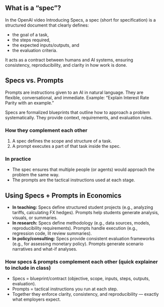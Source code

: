 ## What is a “spec”?

In the OpenAI video Introducing Specs, a spec (short for specification) is a structured document that clearly defines:

- the goal of a task,
- the steps required,
- the expected inputs/outputs, and
- the evaluation criteria.

It acts as a contract between humans and AI systems, ensuring consistency, reproducibility, and clarity in how work is done.

## Specs vs. Prompts

Prompts are instructions given to an AI in natural language. They are flexible, conversational, and immediate. Example: “Explain Interest Rate Parity with an example.”

Specs are formalized blueprints that outline how to approach a problem systematically. They provide context, requirements, and evaluation rules.

### How they complement each other

1. A spec defines the scope and structure of a task.
2. A prompt executes a part of that task inside the spec.

### In practice

- The spec ensures that multiple people (or agents) would approach the problem the same way.
- The prompts are the tactical instructions used at each stage.

## Using Specs + Prompts in Economics

- **In teaching:** Specs define structured student projects (e.g., analyzing tariffs, calculating FX hedges). Prompts help students generate analysis, visuals, or summaries.
- **In research:** Specs define methodology (e.g., data sources, models, reproducibility requirements). Prompts handle execution (e.g., regression code, lit review summaries).
- **In policy/consulting:** Specs provide consistent evaluation frameworks (e.g., for assessing monetary policy). Prompts generate scenario narratives and what-if analyses.

### How specs & prompts complement each other (quick explainer to include in class)

- Specs = blueprint/contract (objective, scope, inputs, steps, outputs, evaluation).
- Prompts = tactical instructions you run at each step.
- Together they enforce clarity, consistency, and reproducibility — exactly what employers expect.
